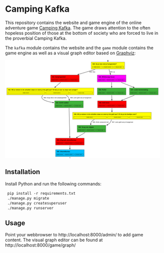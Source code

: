 # Camping Kafka

This repository contains the website and game engine of the online
adventure game [Camping Kafka](https://kafka.created.today/). The game
draws attention to the often hopeless position of those at the bottom
of society who are forced to live in the proverbial Camping Kafka.

The `kafka` module contains the website and the `game` module contains
the game engine as well as a visual graph editor based on
[Graphviz](https://www.graphviz.org/):

![Game graph](kafka.png)

## Installation

Install Python and run the following commands:

     pip install -r requirements.txt
     ./manage.py migrate
     ./manage.py createsuperuser
     ./manage.py runserver

## Usage

Point your webbrowser to http://localhost:8000/admin/ to add game
content. The visual graph editor can be found at
http://localhost:8000/game/graph/
